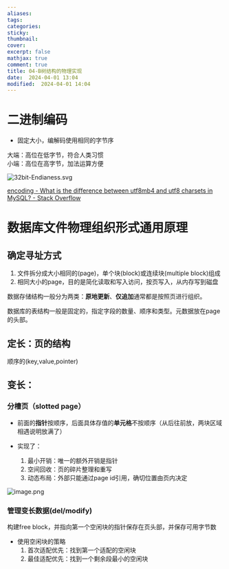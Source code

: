 ```yaml
---
aliases: 
tags: 
categories:
sticky:
thumbnail:
cover: 
excerpt: false
mathjax: true
comment: true
title: 04-B树结构的物理实现
date:  2024-04-01 13:04
modified:  2024-04-01 14:04
---
```


# 二进制编码

- 固定大小，编解码使用相同的字节序

大端：高位在低字节，符合人类习惯  
小端：高位在高字节，加法运算方便

![32bit-Endianess.svg](https://chillcharlie-img.oss-cn-hangzhou.aliyuncs.com/image%2F2024%2F04%2F01%2F14-10-33-387d6897a375b5a1ccbe633784039722-32bit-Endianess-d4424d.svg)

[encoding - What is the difference between utf8mb4 and utf8 charsets in MySQL? - Stack Overflow](https://stackoverflow.com/questions/30074492/what-is-the-difference-between-utf8mb4-and-utf8-charsets-in-mysql)

# 数据库文件物理组织形式通用原理

## 确定寻址方式

1. 文件拆分成大小相同的(page)，单个块(block)或连续块(multiple block)组成
2. 相同大小的page，目的是简化读取和写入访问，按页写入，从内存写到磁盘

数据存储结构一般分为两类：**原地更新**、**仅追加**通常都是按照页进行组织。

数据库的表结构一般是固定的，指定字段的数量、顺序和类型。元数据放在page的头部。

## 定长：页的结构

顺序的(key,value,pointer)

## 变长：

### 分槽页（slotted page）

- 前面的**指针**按顺序，后面具体存值的**单元格**不按顺序（从后往前放，两块区域相遇说明放满了）

- 实现了：
	1. 最小开销：唯一的额外开销是指针
	2. 空间回收：页的碎片整理和重写
	3. 动态布局：外部只能通过page id引用，确切位置由页内决定

![image.png](https://chillcharlie-img.oss-cn-hangzhou.aliyuncs.com/image%2F2024%2F04%2F01%2F14-37-23-53fecd9430ae797f555bb6f9ed36eeed-20240401143722-fdacc7.png)


### 管理变长数据(del/modify)

构建free block，并指向第一个空闲块的指针保存在页头部，并保存可用字节数

- 使用空闲块的策略
	1. 首次适配优先：找到第一个适配的空闲块
	2. 最佳适配优先：找到一个剩余段最小的空闲块

